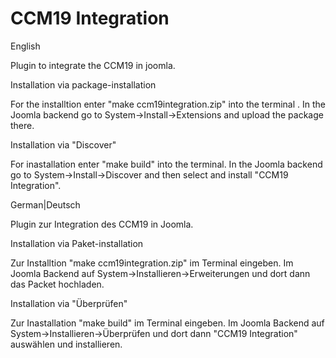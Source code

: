 # CCM19 Integration
English

Plugin to integrate the CCM19 in joomla.

Installation via package-installation

For the installtion enter "make ccm19integration.zip" into the terminal .
In the Joomla backend go to System->Install->Extensions and upload the package there.


Installation via "Discover"

For inastallation enter "make build" into the terminal.
In the Joomla backend go to System->Install->Discover and then select and install "CCM19 Integration".





German|Deutsch

Plugin zur Integration des CCM19 in Joomla.

Installation via Paket-installation

Zur Installtion "make ccm19integration.zip" im Terminal eingeben.
Im Joomla Backend auf System->Installieren->Erweiterungen und dort dann das Packet hochladen.


Installation via "Überprüfen"

Zur Inastallation "make build" im Terminal eingeben.
Im Joomla Backend auf System->Installieren->Überprüfen und dort dann "CCM19 Integration" auswählen und installieren.

